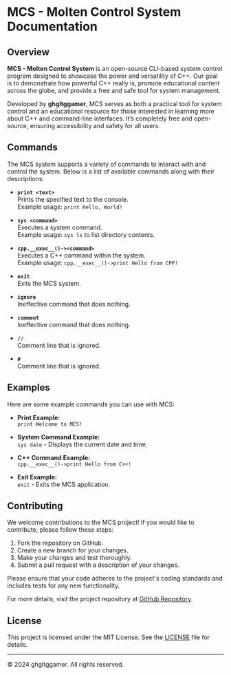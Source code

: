 # MCS - Molten Control System Documentation

## Overview

**MCS - Molten Control System** is an open-source CLI-based system control program designed to showcase the power and versatility of C++. Our goal is to demonstrate how powerful C++ really is, promote educational content across the globe, and provide a free and safe tool for system management.

Developed by **ghgltggamer**, MCS serves as both a practical tool for system control and an educational resource for those interested in learning more about C++ and command-line interfaces. It’s completely free and open-source, ensuring accessibility and safety for all users.

## Commands

The MCS system supports a variety of commands to interact with and control the system. Below is a list of available commands along with their descriptions:

- **`print <text>`**  
  Prints the specified text to the console.  
  Example usage: `print Hello, World!`

- **`sys <command>`**  
  Executes a system command.  
  Example usage: `sys ls` to list directory contents.

- **`cpp.__exec__()-><command>`**  
  Executes a C++ command within the system.  
  Example usage: `cpp.__exec__()->print Hello from CPP!`

- **`exit`**  
  Exits the MCS system.

- **`ignore`**  
  Ineffective command that does nothing.

- **`comment`**  
  Ineffective command that does nothing.

- **`//`**  
  Comment line that is ignored.

- **`#`**  
  Comment line that is ignored.

## Examples

Here are some example commands you can use with MCS:

- **Print Example:**  
  `print Welcome to MCS!`

- **System Command Example:**  
  `sys date` - Displays the current date and time.

- **C++ Command Example:**  
  `cpp.__exec__()->print Hello from C++!`

- **Exit Example:**  
  `exit` - Exits the MCS application.

## Contributing

We welcome contributions to the MCS project! If you would like to contribute, please follow these steps:

1. Fork the repository on GitHub.
2. Create a new branch for your changes.
3. Make your changes and test thoroughly.
4. Submit a pull request with a description of your changes.

Please ensure that your code adheres to the project's coding standards and includes tests for any new functionality.

For more details, visit the project repository at [GitHub Repository](https://github.com/your-repo-link).

## License

This project is licensed under the MIT License. See the [LICENSE](LICENSE) file for details.

---

&copy; 2024 ghgltggamer. All rights reserved.
